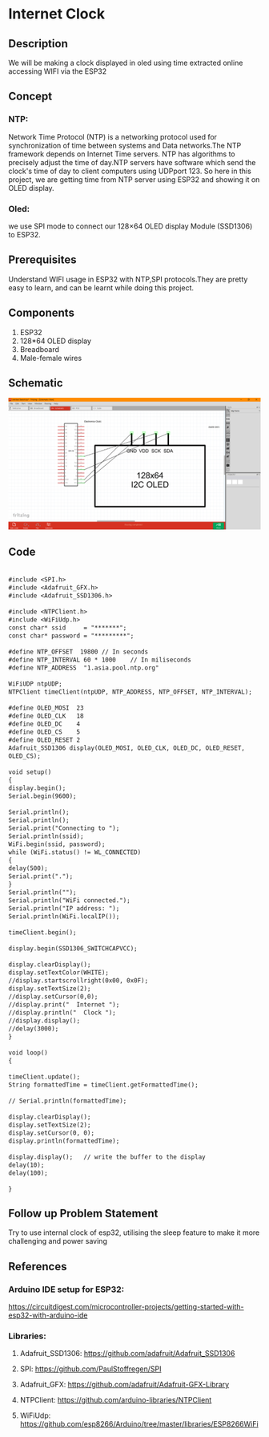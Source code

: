 # Internet Clock
## Description
We will be making a clock displayed in oled using time extracted online accessing WIFI via the ESP32
## Concept
### NTP:
Network Time Protocol (NTP) is a networking protocol used for synchronization of time between systems and Data networks.The NTP framework depends on Internet Time servers. NTP has algorithms to precisely adjust the time of day.NTP servers have software which send the clock's time of day to client computers using UDPport 123. So here in this project, we are getting time from NTP server using ESP32 and showing it on OLED display.

### Oled:
we use SPI mode to connect our 128×64 OLED display Module (SSD1306) to ESP32.
## Prerequisites
Understand WIFI usage in ESP32 with NTP,SPI protocols.They are pretty easy to learn, and can be learnt while doing this project.
## Components
1. ESP32
2. 128*64 OLED display
3. Breadboard
4. Male-female wires
## Schematic
![circuit](https://github.com/CFI-Electronics-Club/Dev-Board-Documentation/blob/main/Sashank/Untitled%20Sketch.fzz_%20-%20Fritzing%20-%20%5BSchematic%20View%5D%2021-03-2021%205.04.33%20PM.png)
## Code
```#include <WiFi.h>

#include <SPI.h>
#include <Adafruit_GFX.h>
#include <Adafruit_SSD1306.h>

#include <NTPClient.h>
#include <WiFiUdp.h>
const char* ssid     = "*******";
const char* password = "*********";

#define NTP_OFFSET  19800 // In seconds 
#define NTP_INTERVAL 60 * 1000    // In miliseconds
#define NTP_ADDRESS  "1.asia.pool.ntp.org"

WiFiUDP ntpUDP;
NTPClient timeClient(ntpUDP, NTP_ADDRESS, NTP_OFFSET, NTP_INTERVAL);

#define OLED_MOSI  23
#define OLED_CLK   18
#define OLED_DC    4
#define OLED_CS    5
#define OLED_RESET 2
Adafruit_SSD1306 display(OLED_MOSI, OLED_CLK, OLED_DC, OLED_RESET, OLED_CS);

void setup()
{
display.begin();
Serial.begin(9600);

Serial.println();
Serial.println();
Serial.print("Connecting to ");
Serial.println(ssid);
WiFi.begin(ssid, password);
while (WiFi.status() != WL_CONNECTED)
{
delay(500);
Serial.print(".");
}
Serial.println("");
Serial.println("WiFi connected.");
Serial.println("IP address: ");
Serial.println(WiFi.localIP());

timeClient.begin();

display.begin(SSD1306_SWITCHCAPVCC);

display.clearDisplay();
display.setTextColor(WHITE);
//display.startscrollright(0x00, 0x0F);
display.setTextSize(2);
//display.setCursor(0,0);
//display.print("  Internet ");
//display.println("  Clock ");
//display.display();
//delay(3000);
}

void loop()
{

timeClient.update();
String formattedTime = timeClient.getFormattedTime();

// Serial.println(formattedTime);

display.clearDisplay();
display.setTextSize(2);
display.setCursor(0, 0);
display.println(formattedTime);

display.display();   // write the buffer to the display
delay(10);
delay(100);

}
```
## Follow up Problem Statement
Try to use internal clock of esp32, utilising the sleep feature to make it more challenging and power saving
## References
### Arduino IDE setup for ESP32:
https://circuitdigest.com/microcontroller-projects/getting-started-with-esp32-with-arduino-ide
### Libraries:
1. Adafruit_SSD1306: https://github.com/adafruit/Adafruit_SSD1306

2. SPI: https://github.com/PaulStoffregen/SPI

3. Adafruit_GFX: https://github.com/adafruit/Adafruit-GFX-Library

4. NTPClient:  https://github.com/arduino-libraries/NTPClient

5. WiFiUdp: https://github.com/esp8266/Arduino/tree/master/libraries/ESP8266WiFi
